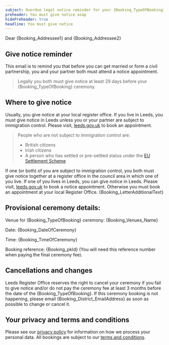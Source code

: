 ```yaml
---
subject: Overdue legal notice reminder for your {Booking_TypeOfBooking} ceremony
preheader: You must give notice asap
hidePreheader: true
headline: You must give notice
---
```


Dear {Booking_Addressee1} and {Booking_Addressee2} 

## Give notice reminder
This email is to remind you that before you can get married or form a civil partnership, you and your partner both must attend a notice appointment. 

> Legally you both must give notice at least 29 days before your {Booking_TypeOfBooking} ceremony.


## Where to give notice
Usually, you give notice at your local register office. If you live in Leeds, you must give notice in Leeds unless you or your partner are subject to immigration control. Please visit, [leeds.gov.uk](https://www.leeds.gov.uk/births-deaths-and-marriages/ceremonies/giving-your-notice-of-marriage-or-civil-partnership) to book an appointment.

> People who are not subject to immigration control are: 
>  - British citizens
>  - Irish citizens
>  - A person who has settled or pre-settled status under the [EU Settlement Scheme](https://www.gov.uk/settled-status-eu-citizens-families)

If one (or both) of you are subject to immigration control, you both must give notice together at a register office in the council area in which one of you live. If one of you lives in Leeds, you can give notice in Leeds. Please visit, [leeds.gov.uk](https://www.leeds.gov.uk/births-deaths-and-marriages/ceremonies/giving-your-notice-of-marriage-or-civil-partnership) to book a notice appointment. Otherwise you must book an appointment at your local Register Office. {Booking_LetterAdditionalText}


## Provisional ceremony details:
Venue for {Booking_TypeOfBooking} ceremony: {Booking_Venues_Name}

Date: {Booking_DateOfCeremony}

Time: {Booking_TimeOfCeremony}

Booking reference: {Booking_pkId} (You will need this reference number when paying the final ceremony fee). 


## Cancellations and changes
Leeds Register Office reserves the right to cancel your ceremony if you fail to give notice and/or do not pay the ceremony fee at least 3 months before the date of the {Booking_TypeOfBooking}. If this ceremony booking is not happening, please email {Booking_District_EmailAddress} as soon as possible to change or cancel it.


## Your privacy and terms and conditions
Please see our [privacy policy](https://www.leeds.gov.uk/registrarsprivacy) for information on how we process your personal data. All bookings are subject to our [terms and conditions](https://www.leeds.gov.uk/CeremoniesTerms).
